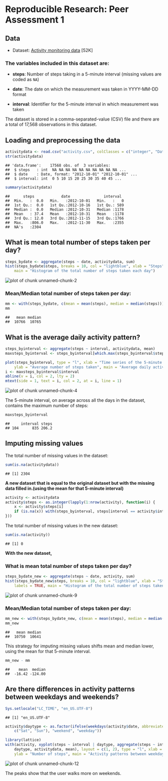 # Reproducible Research: Peer Assessment 1

## Data
 
* Dataset: [Activity monitoring data](https://d396qusza40orc.cloudfront.net/repdata%2Fdata%2Factivity.zip) [52K]

### The variables included in this dataset are:

* **steps**: Number of steps taking in a 5-minute interval (missing
    values are coded as `NA`)

* **date**: The date on which the measurement was taken in YYYY-MM-DD
    format

* **interval**: Identifier for the 5-minute interval in which
    measurement was taken

The dataset is stored in a comma-separated-value (CSV) file and there
are a total of 17,568 observations in this dataset.

## Loading and preprocessing the data

```r
activitydata <- read.csv("activity.csv", colClasses = c("integer", "Date", "integer"))
str(activitydata)
```

```
## 'data.frame':	17568 obs. of  3 variables:
##  $ steps   : int  NA NA NA NA NA NA NA NA NA NA ...
##  $ date    : Date, format: "2012-10-01" "2012-10-01" ...
##  $ interval: int  0 5 10 15 20 25 30 35 40 45 ...
```

```r
summary(activitydata)
```

```
##      steps            date               interval   
##  Min.   :  0.0   Min.   :2012-10-01   Min.   :   0  
##  1st Qu.:  0.0   1st Qu.:2012-10-16   1st Qu.: 589  
##  Median :  0.0   Median :2012-10-31   Median :1178  
##  Mean   : 37.4   Mean   :2012-10-31   Mean   :1178  
##  3rd Qu.: 12.0   3rd Qu.:2012-11-15   3rd Qu.:1766  
##  Max.   :806.0   Max.   :2012-11-30   Max.   :2355  
##  NA's   :2304
```


## What is mean total number of steps taken per day?

```r
steps_bydate <- aggregate(steps ~ date, activitydata, sum)
hist(steps_bydate$steps, breaks = 10, col = "lightblue", xlab = "Steps", labels = TRUE, 
    main = "Histogram of the total number of steps taken each day")
```

![plot of chunk unnamed-chunk-2](figure/unnamed-chunk-2.png) 


### Mean/Median total number of steps taken per day:

```r
mm <- with(steps_bydate, c(mean = mean(steps), median = median(steps)))
mm
```

```
##   mean median 
##  10766  10765
```


## What is the average daily activity pattern?


```r
steps_byinterval <- aggregate(steps ~ interval, activitydata, mean)
maxsteps_byinterval <- steps_byinterval[which.max(steps_byinterval$steps), ]

plot(steps_byinterval, type = "l", xlab = "Time series of the 5-minute interval", 
    ylab = "Average number of steps taken", main = "Average daily activity pattern")
i <- maxsteps_byinterval$interval
abline(v = i, col = 2, lty = 2)
mtext(side = 1, text = i, col = 2, at = i, line = 1)
```

![plot of chunk unnamed-chunk-4](figure/unnamed-chunk-4.png) 


The 5-minute interval, on average across all the days in the dataset, contains the maximum number of steps:

```r
maxsteps_byinterval
```

```
##     interval steps
## 104      835 206.2
```


## Imputing missing values

The total number of missing values in the dataset:

```r
sum(is.na(activitydata))
```

```
## [1] 2304
```

**A new dataset that is equal to the original dataset but with the missing data filled in.(using the mean for that 5-minute interval)**

```r
activity <- activitydata
activity$steps <- as.integer(lapply(1:nrow(activity), function(i) {
    x <- activity$steps[i]
    if (is.na(x)) with(steps_byinterval, steps[interval == activity$interval[i]]) else x
}))
```

The total number of missing values in the new dataset:

```r
sum(is.na(activity))
```

```
## [1] 0
```

**With the new dataset,**
### What is mean total number of steps taken per day?

```r
steps_bydate_new <- aggregate(steps ~ date, activity, sum)
hist(steps_bydate_new$steps, breaks = 10, col = "lightblue", xlab = "Steps", 
    labels = TRUE, main = "Histogram of the total number of steps taken each day")
```

![plot of chunk unnamed-chunk-9](figure/unnamed-chunk-9.png) 


### Mean/Median total number of steps taken per day:

```r
mm_new <- with(steps_bydate_new, c(mean = mean(steps), median = median(steps)))
mm_new
```

```
##   mean median 
##  10750  10641
```

This strategy for imputing missing values shifts mean and median lower, using the mean for that 5-minute interval.

```r
mm_new - mm
```

```
##    mean  median 
##  -16.42 -124.00
```


## Are there differences in activity patterns between weekdays and weekends?

```r
Sys.setlocale("LC_TIME", "en_US.UTF-8")
```

```
## [1] "en_US.UTF-8"
```

```r
activity$daytype <- as.factor(ifelse(weekdays(activity$date, abbreviate = T) %in% 
    c("Sat", "Sun"), "weekend", "weekday"))

library(lattice)
with(activity, xyplot(steps ~ interval | daytype, aggregate(steps ~ interval + 
    daytype, activitydata, mean), layout = c(1, 2), type = "l", xlab = "Interval", 
    ylab = "Number of steps", main = "Activity patterns between weekdays and weekends"))
```

![plot of chunk unnamed-chunk-12](figure/unnamed-chunk-12.png) 


The peaks show that the user walks more on weekends.
